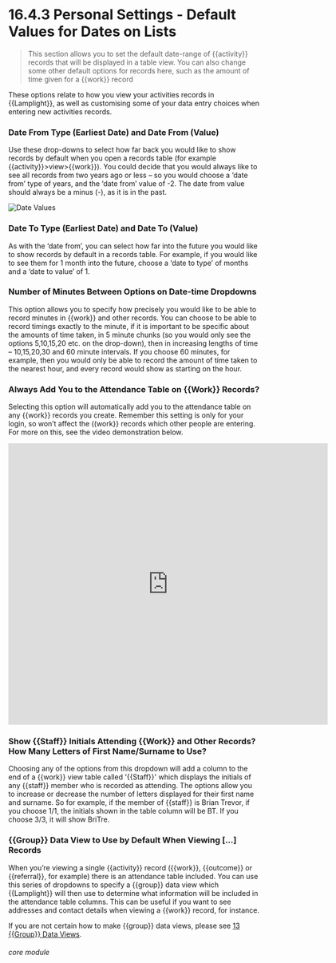 # 16.4.3 <i class="fas fa-tools"></i> Personal Settings - Default Values for Dates on Lists

> This section allows you to set the default date-range of {{activity}} records that will be displayed in a table view. You can also change some other default options for records here, such as the amount of time given for a {{work}} record



These options relate to how you view your activities records in {{Lamplight}}, as well as customising some of your data entry choices when entering new activities records.

### Date From Type (Earliest Date) and Date From (Value)

   Use these drop-downs to select how far back you would like to show records by default when you open a records table (for example {{activity}}>view>{{work}}). You could decide that you would always like to see all records from two years ago or less – so you would choose a ‘date from’ type of years, and the ‘date from’ value of -2. The date from value should always be a minus (-), as it is in the past.

   ![Date Values](16.4.3a.png)

### Date To Type (Earliest Date) and Date To (Value)

   As with the ‘date from’, you can select how far into the future you would like to show records by default in a records table. For example, if you would like to see them for 1 month into the future, choose a ‘date to type’ of months and a ‘date to value’ of 1. 

### Number of Minutes Between Options on Date-time Dropdowns

   This option allows you to specify how precisely you would like to be able to record minutes in {{work}} and other records. You can choose to be able to record timings exactly to the minute, if it is important to be specific about the amounts of time taken, in 5 minute chunks (so you would only see the options 5,10,15,20 etc. on the drop-down), then in increasing lengths of time – 10,15,20,30 and 60 minute intervals. If you choose 60 minutes, for example, then you would only be able to record the amount of time taken to the nearest hour, and every record would show as starting on the hour.

### Always Add You to the Attendance Table on {{Work}} Records?

   Selecting this option will automatically add you to the attendance table on any {{work}} records you create. Remember this setting is only for your login, so won’t affect the ((work}} records which other people are entering. For more on this, see the video demonstration below.
   
   <iframe src="https://player.vimeo.com/video/279243646" width="640" height="564" frameborder="0" allow="autoplay; fullscreen" allowfullscreen></iframe>

### Show {{Staff}} Initials Attending {{Work}} and Other Records? How Many Letters of First Name/Surname to Use?

   Choosing any of the options from this dropdown will add a column to the end of a {{work}} view table called '{{Staff}}' which displays the initials of any {{staff}} member who is recorded as attending. The options allow you to increase or decrease the number of letters displayed for their first name and surname. So for example, if the member of {{staff}} is Brian Trevor, if you choose 1/1, the initials shown in the table column will be BT. If you choose 3/3, it will show BriTre.

### {{Group}} Data View to Use by Default When Viewing […] Records

   When you’re viewing a single {{activity}} record ({{work}}, {{outcome}} or {{referral}}, for example) there is an attendance table included. You can use this series of dropdowns to specify a {{group}} data view which {{Lamplight}} will then use to determine what information will be included in the attendance table columns. This can be useful if you want to see addresses and contact details when viewing a {{work}} record, for instance. 

   If you are not certain how to make {{group}} data views, please see [13 {{Group}} Data Views](/help;/index/13).
   
  
   

###### core module

